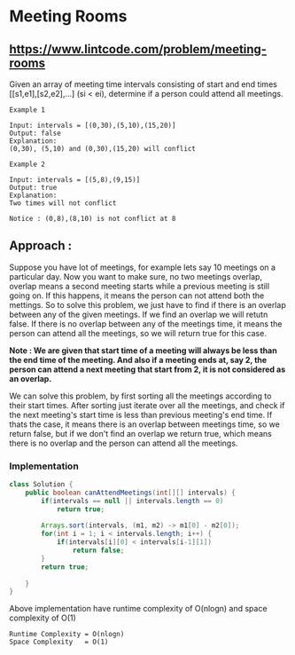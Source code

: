 # Meeting Rooms
## https://www.lintcode.com/problem/meeting-rooms
Given an array of meeting time intervals consisting of start and end times [[s1,e1],[s2,e2],...] (si < ei), determine if a person could attend all meetings.

```
Example 1

Input: intervals = [(0,30),(5,10),(15,20)]
Output: false
Explanation: 
(0,30), (5,10) and (0,30),(15,20) will conflict

Example 2

Input: intervals = [(5,8),(9,15)]
Output: true
Explanation: 
Two times will not conflict 

Notice : (0,8),(8,10) is not conflict at 8
```
## Approach :
Suppose you have lot of meetings, for example lets say 10 meetings on a particular day. Now you want to make sure, no two meetings overlap, overlap means a second meeting starts while a previous meeting is still going on. If this happens, it means the person can not attend both the mettings. So to solve this problem, we just have to find if there is an overlap between any of the given meetings. If we find an overlap we will retutn false. If there is no overlap between any of the meetings time, it means the person can attend all the meetings, so we will return true for this case.

**Note : We are given that start time of a meeting will always be less than the end time of the meeting. And also if a meeting ends at,  say 2, the person can attend a next meeting that start from 2, it is not considered as an overlap.** 

We can solve this problem, by first sorting all the meetings according to their start times.
After sorting just iterate over all the meetings, and check if the next meeting's start time is less than previous meeting's end time. If thats the case, it means there is an overlap between meetings time, so we return false, but if we don't find an overlap we return true, which means there is no overlap and the person can attend all the meetings.

### Implementation


```java
class Solution {
    public boolean canAttendMeetings(int[][] intervals) {
        if(intervals == null || intervals.length == 0)
            return true;
        
        Arrays.sort(intervals, (m1, m2) -> m1[0] - m2[0]);
        for(int i = 1; i < intervals.length; i++) {
            if(intervals[i][0] < intervals[i-1][1])
                return false;
        }
        return true;
        
    }
}
```
Above implementation have runtime complexity of O(nlogn) and space complexity of O(1)

```
Runtime Complexity = O(nlogn)
Space Complexity   = O(1)
```

